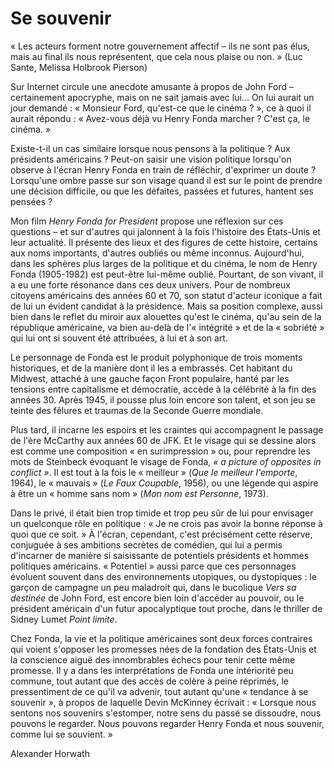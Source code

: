 # Se souvenir

« Les acteurs forment notre gouvernement affectif – ils ne sont pas élus, mais au final ils nous représentent, que cela nous plaise ou non. » (Luc Sante, Melissa Holbrook Pierson)

Sur Internet circule une anecdote amusante à propos de John Ford – certainement apocryphe, mais on ne sait jamais avec lui... On lui aurait un jour demandé : « Monsieur Ford, qu'est-ce que le cinéma ? », ce à quoi il aurait répondu : « Avez-vous déjà vu Henry Fonda marcher ? C'est ça, le cinéma. »

Existe-t-il un cas similaire lorsque nous pensons à la politique ? Aux présidents américains ? Peut-on saisir une vision politique lorsqu'on observe à l'écran Henry Fonda en train de réfléchir, d'exprimer un doute ? Lorsqu'une ombre passe sur son visage quand il est sur le point de prendre une décision difficile, ou que les défaites, passées et futures, hantent ses pensées ?

Mon film _Henry Fonda for President_ propose une réflexion sur ces questions – et sur d'autres qui jalonnent à la fois l'histoire des États-Unis et leur actualité. Il présente des lieux et des figures de cette histoire, certains aux noms importants, d'autres oubliés ou même inconnus. Aujourd'hui, dans les sphères plus larges de la politique et du cinéma, le nom de Henry Fonda (1905-1982) est peut-être lui-même oublié. Pourtant, de son vivant, il a eu une forte résonance dans ces deux univers. Pour de nombreux citoyens américains des années 60 et 70, son statut d'acteur iconique a fait de lui un évident candidat à la présidence. Mais sa position complexe, aussi bien dans le reflet du miroir aux alouettes qu'est le cinéma, qu'au sein de la république américaine, va bien au-delà de l'« intégrité » et de la « sobriété » qui lui ont si souvent été attribuées, à lui et à son art.

Le personnage de Fonda est le produit polyphonique de trois moments historiques, et de la manière dont il les a embrassés. Cet habitant du Midwest, attaché à une gauche façon Front populaire, hanté par les tensions entre capitalisme et démocratie, accède à la célébrité à la fin des années 30. Après 1945, il pousse plus loin encore son talent, et son jeu se teinte des fêlures et traumas de la Seconde Guerre mondiale.

Plus tard, il incarne les espoirs et les craintes qui accompagnent le passage de l'ère McCarthy aux années 60 de JFK. Et le visage qui se dessine alors est comme une composition « en surimpression » ou, pour reprendre les mots de Steinbeck évoquant le visage de Fonda, _« a picture of opposites in conflict »_. Il est tout à la fois le « meilleur » (_Que le meilleur l'emporte_, 1964), le « mauvais » (_Le Faux Coupable_, 1956), ou une légende qui aspire à être un « homme sans nom » (_Mon nom est Personne_, 1973).

Dans le privé, il était bien trop timide et trop peu sûr de lui pour envisager un quelconque rôle en politique : « Je ne crois pas avoir la bonne réponse à quoi que ce soit. » À l'écran, cependant, c'est précisément cette réserve, conjuguée à ses ambitions secrètes de comédien, qui lui a permis d'incarner de manière si saisissante de potentiels présidents et hommes politiques américains. « Potentiel » aussi parce que ces personnages évoluent souvent dans des environnements utopiques, ou dystopiques : le garçon de campagne un peu maladroit qui, dans le bucolique _Vers sa destinée_ de John Ford, est encore bien loin d'accéder au pouvoir, ou le président américain d'un futur apocalyptique tout proche, dans le thriller de Sidney Lumet _Point limite_.

Chez Fonda, la vie et la politique américaines sont deux forces contraires qui voient s'opposer les promesses nées de la fondation des États-Unis et la conscience aiguë des innombrables échecs pour tenir cette même promesse. Il y a dans les interprétations de Fonda une intériorité peu commune, tout autant que des accès de colère à peine réprimés, le pressentiment de ce qu'il va advenir, tout autant qu'une « tendance à se souvenir », à propos de laquelle Devin McKinney écrivait : « Lorsque nous sentons nos souvenirs s'estomper, notre sens du passé se dissoudre, nous pouvons le regarder. Nous pouvons regarder Henry Fonda et nous souvenir, comme lui se souvient. »

<div class="author">Alexander Horwath</div>
